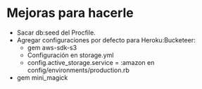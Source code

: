 # Mejoras para hacerle

- Sacar db:seed del Procfile.
- Agregar configuraciones por defecto para Heroku:Bucketeer:
  - gem aws-sdk-s3
  - Configuración en storage.yml
  - config.active_storage.service = :amazon en config/environments/production.rb
- gem mini_magick
